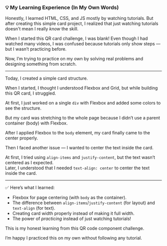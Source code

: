 ### 💡 My Learning Experience (In My Own Words)

Honestly, I learned HTML, CSS, and JS mostly by watching tutorials. But after creating this simple card project, I realized that just watching tutorials doesn't mean I really *know* the skill.

When I started this QR card challenge, I was blank! Even though I had watched many videos, I was confused because tutorials only show steps — but I wasn’t practicing before.

Now, I’m trying to practice on my own by solving real problems and designing something from scratch.

---

Today, I created a simple card structure.

When I started, I thought I understood Flexbox and Grid, but while building this QR card, I struggled.

At first, I just worked on a single `div` with Flexbox and added some colors to see the structure.

But my card was stretching to the whole page because I didn’t use a parent container (body) with Flexbox.

After I applied Flexbox to the `body` element, my card finally came to the center properly.

Then I faced another issue — I wanted to center the text inside the card.

At first, I tried using `align-items` and `justify-content`, but the text wasn’t centered as I expected.  
Later, I understood that I needed `text-align: center` to center the text inside the card.

---

✅ Here’s what I learned:
- Flexbox for page centering (with `body` as the container).
- The difference between `align-items`/`justify-content` (for layout) and `text-align` (for text).
- Creating card width properly instead of making it full width.
- The power of *practicing* instead of just watching tutorials!

This is my honest learning from this QR code component challenge.

I’m happy I practiced this on my own without following any tutorial.

